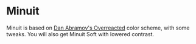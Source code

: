 # Minuit

Minuit is based on [Dan Abramov's Overreacted](https://https://overreacted.io/) color scheme, with some tweaks. You will also get Minuit Soft with lowered contrast.
